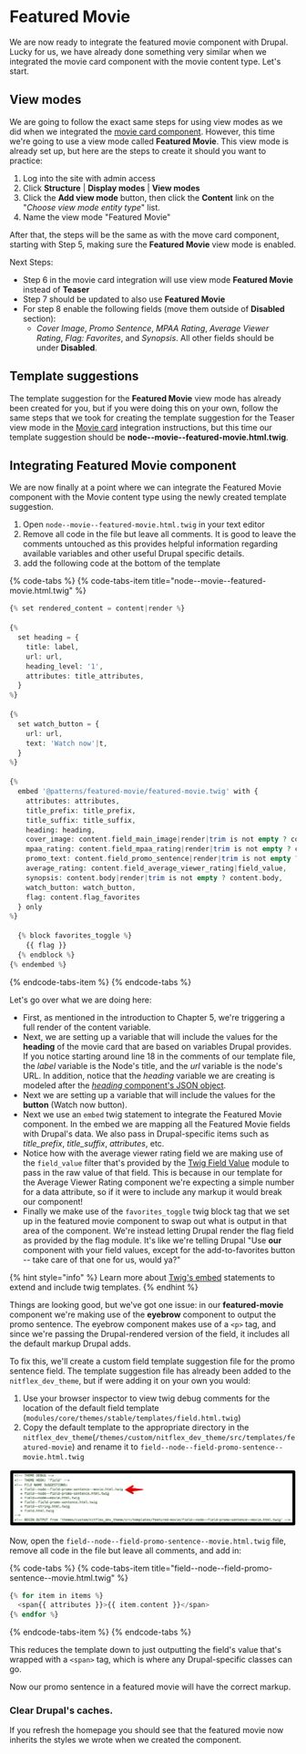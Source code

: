 # Featured Movie

We are now ready to integrate the featured movie component with Drupal. Lucky for us, we have already done something very similar when we integrated the movie card component with the movie content type. Let's start.

## View modes

We are going to follow the exact same steps for using view modes as we did when we integrated the [movie card component](https://mariohernandez.gitbooks.io/components-training/content/chapter5/integrate/movie.html). However, this time we're going to use a view mode called **Featured Movie**. This view mode is already set up, but here are the steps to create it should you want to practice:

1. Log into the site with admin access
2. Click **Structure** \| **Display modes** \| **View modes**
3. Click the **Add view mode** button, then click the **Content** link on the "_Choose view mode entity type_" list.
4. Name the view mode "Featured Movie"

After that, the steps will be the same as with the move card component, starting with Step 5, making sure the **Featured Movie** view mode is enabled.

Next Steps:

* Step 6 in the movie card integration will use view mode **Featured Movie** instead of **Teaser**
* Step 7 should be updated to also use **Featured Movie**
* For step 8 enable the following fields \(move them outside of **Disabled** section\):
  * _Cover Image_, _Promo Sentence_, _MPAA Rating_, _Average Viewer Rating_, _Flag: Favorites_, and _Synopsis_. All other fields should be under **Disabled**.

## Template suggestions

The template suggestion for the **Featured Movie** view mode has already been created for you, but if you were doing this on your own, follow the same steps that we took for creating the template suggestion for the Teaser view mode in the [Movie card](https://mariohernandez.gitbooks.io/components-training/content/chapter5/integrate/movie.html) integration instructions, but this time our template suggestion should be **node--movie--featured-movie.html.twig**.

## Integrating Featured Movie component

We are now finally at a point where we can integrate the Featured Movie component with the Movie content type using the newly created template suggestion.

1. Open `node--movie--featured-movie.html.twig` in your text editor
2. Remove all code in the file but leave all comments. It is good to leave the comments untouched as this provides helpful information regarding available variables and other useful Drupal specific details.
3. add the following code at the bottom of the template

{% code-tabs %}
{% code-tabs-item title="node--movie--featured-movie.html.twig" %}
```php
{% set rendered_content = content|render %}

{%
  set heading = {
    title: label,
    url: url,
    heading_level: '1',
    attributes: title_attributes,
  }
%}

{%
  set watch_button = {
    url: url,
    text: 'Watch now'|t,
  }
%}

{%
  embed '@patterns/featured-movie/featured-movie.twig' with {
    attributes: attributes,
    title_prefix: title_prefix,
    title_suffix: title_suffix,
    heading: heading,
    cover_image: content.field_main_image|render|trim is not empty ? content.field_main_image,
    mpaa_rating: content.field_mpaa_rating|render|trim is not empty ? content.field_mpaa_rating,
    promo_text: content.field_promo_sentence|render|trim is not empty ? content.field_promo_sentence,
    average_rating: content.field_average_viewer_rating|field_value,
    synopsis: content.body|render|trim is not empty ? content.body,
    watch_button: watch_button,
    flag: content.flag_favorites
  } only
%}

  {% block favorites_toggle %}
    {{ flag }}
  {% endblock %}
{% endembed %}
```
{% endcode-tabs-item %}
{% endcode-tabs %}

Let's go over what we are doing here:

* First, as mentioned in the introduction to Chapter 5, we're triggering a full render of the content variable.
* Next, we are setting up a variable that will include the values for the **heading** of the movie card that are based on variables Drupal provides. If you notice starting around line 18 in the comments of our template file, the _label_ variable is the Node's title, and the _url_ variable is the node's URL. In addition, notice that the _heading_ variable we are creating is modeled after the [_heading_ component's JSON object](https://mariohernandez.gitbooks.io/components-training/content/chapter3/components/heading.html###Rewriting-the-JSON-object).
* Next we are setting up a variable that will include the values for the **button** \(Watch now button\).
* Next we use an `embed` twig statement to integrate the Featured Movie component. In the embed we are mapping all the Featured Movie fields with Drupal's data. We also pass in Drupal-specific items such as _title\_prefix_, _title\_suffix_, _attributes_, etc.
* Notice how with the average viewer rating field we are making use of the `field_value` filter that's provided by the [Twig Field Value](https://www.drupal.org/project/twig_field_value) module to pass in the raw value of that field. This is because in our template for the Average Viewer Rating component we're expecting a simple number for a data attribute, so if it were to include any markup it would break our component!
* Finally we make use of the `favorites_toggle` twig block tag that we set up in the featured movie component to swap out what is output in that area of the component. We're instead letting Drupal render the flag field as provided by the flag module. It's like we're telling Drupal "Use **our** component with your field values, except for the add-to-favorites button -- take care of that one for us, would ya?"

{% hint style="info" %}
Learn more about [Twig's embed](https://twig.symfony.com/doc/2.x/tags/embed.html) statements to extend and include twig templates.
{% endhint %}

Things are looking good, but we've got one issue: in our **featured-movie** component we're making use of the **eyebrow** component to output the promo sentence. The eyebrow component makes use of a `<p>` tag, and since we're passing the Drupal-rendered version of the field, it includes all the default markup Drupal adds.

To fix this, we'll create a custom field template suggestion file for the promo sentence field. The template suggestion file has already been added to the `nitflex_dev_theme`, but if were adding it on your own you would:

1. Use your browser inspector to view twig debug comments for the location of the default field template \(`modules/core/themes/stable/templates/field.html.twig`\)
2. Copy the default template to the appropriate directory in the `nitflex_dev_theme`\(`/themes/custom/nitflex_dev_theme/src/templates/featured-movie`\) and rename it to `field--node--field-promo-sentence--movie.html.twig`

![Field template suggestion](../../.gitbook/assets/featured-movie-title-field.png)

Now, open the `field--node--field-promo-sentence--movie.html.twig` file, remove all code in the file but leave all comments, and add in:

{% code-tabs %}
{% code-tabs-item title="field--node--field-promo-sentence--movie.html.twig" %}
```php
{% for item in items %}
  <span{{ attributes }}>{{ item.content }}</span>
{% endfor %}
```
{% endcode-tabs-item %}
{% endcode-tabs %}

This reduces the template down to just outputting the field's value that's wrapped with a `<span>` tag, which is where any Drupal-specific classes can go.

Now our promo sentence in a featured movie will have the correct markup.

### Clear Drupal's caches.

If you refresh the homepage you should see that the featured movie now inherits the styles we wrote when we created the component.

